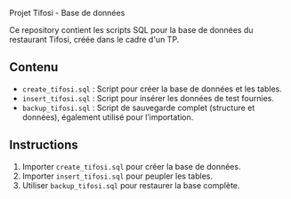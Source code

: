 Projet Tifosi - Base de données

Ce repository contient les scripts SQL pour la base de données du restaurant Tifosi, créée dans le cadre d'un TP.

## Contenu
- `create_tifosi.sql` : Script pour créer la base de données et les tables.
- `insert_tifosi.sql` : Script pour insérer les données de test fournies.
- `backup_tifosi.sql` : Script de sauvegarde complet (structure et données), également utilisé pour l’importation.


## Instructions
1. Importer `create_tifosi.sql` pour créer la base de données.
2. Importer `insert_tifosi.sql` pour peupler les tables.
3. Utiliser `backup_tifosi.sql` pour restaurer la base complète.
